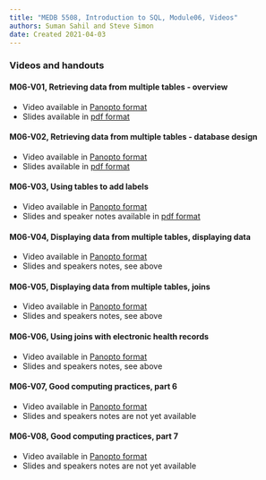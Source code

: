 ```yaml
---
title: "MEDB 5508, Introduction to SQL, Module06, Videos"
authors: Suman Sahil and Steve Simon
date: Created 2021-04-03
---
```


### Videos and handouts

#### M06-V01, Retrieving data from multiple tables - overview

+ Video available in [Panopto format][m06v01]
+ Slides available in [pdf format][git1]

#### M06-V02, Retrieving data from multiple tables - database design

+ Video available in [Panopto format][m06v02]
+ Slides available in [pdf format][git2]

#### M06-V03, Using tables to add labels

+ Video available in [Panopto format][m06v03]
+ Slides and speaker notes available in [pdf format][git3]

#### M06-V04, Displaying data from multiple tables, displaying data

+ Video available in [Panopto format][m06v04]
+ Slides and speakers notes, see above

#### M06-V05, Displaying data from multiple tables, joins

+ Video available in [Panopto format][m06v05]
+ Slides and speakers notes, see above

#### M06-V06, Using joins with electronic health records

+ Video available in [Panopto format][m06v06]
+ Slides and speakers notes, see above

#### M06-V07, Good computing practices, part 6

+ Video available in [Panopto format][m06v07]
+ Slides and speakers notes are not yet available

#### M06-V08, Good computing practices, part 7

+ Video available in [Panopto format][m06v08]
+ Slides and speakers notes are not yet available

[git1]: https://github.com/pmean/introduction-to-sql/blob/master/results/m06-v01-
[git2]: https://github.com/pmean/introduction-to-sql/blob/master/results/m06-v02-
[git3]: https://github.com/pmean/introduction-to-sql/blob/master/results/m06-v03-

[m06v01]: https://umkc.hosted.panopto.com/Panopto/Pages/Viewer.aspx?id=57794837-cc4b-41cb-88cb-aae600ee69b1
[m06v02]: https://umkc.hosted.panopto.com/Panopto/Pages/Viewer.aspx?id=6ebdc433-6956-4c94-9bd2-aae600f01315
[m06v03]: https://umkc.hosted.panopto.com/Panopto/Pages/Viewer.aspx?id=87e714e8-6c7f-4446-a4e6-aae6014bb97a
[m06v04]: https://umkc.hosted.panopto.com/Panopto/Pages/Viewer.aspx?id=9ae3efa4-7da9-4b8f-b36d-aaf6006e374c
[m06v05]: https://umkc.hosted.panopto.com/Panopto/Pages/Viewer.aspx?id=939fc4b0-944c-4e48-8206-aaf600707cef
[m06v06]: https://umkc.hosted.panopto.com/Panopto/Pages/Viewer.aspx?id=3749d09c-6920-448d-8e26-aaf600a1f926
[m06v07]: https://umkc.hosted.panopto.com/Panopto/Pages/Viewer.aspx?id=681ca99d-55bf-4c7c-a1e4-ab190167c797
[m06v08]: https://umkc.hosted.panopto.com/Panopto/Pages/Viewer.aspx?id=31ad3ca7-2db7-4d1d-a5a8-ab19016db1c6
